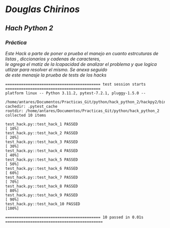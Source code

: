 # ***Douglas Chirinos***

## ***Hach Python 2***

### ***Práctica***

*Este Hack  a parte de poner a prueba el manejo en cuanto estrcuturas de listas , diccionarios y cadenas de caracteres,  
le agrega el matiz de la lcapacidad de analizar  el problema y que logica utlizar para resolver el mismo. Se anexa seguido  
de este menasje la prueba de tests de los hacks*

~~~
========================================== test session starts ==========================================
platform linux -- Python 3.11.2, pytest-7.2.1, pluggy-1.5.0 --  
 /home/antares/Documentos/Practicas_Git/python/hack_python_2/hackpy2/bin/python3
cachedir: .pytest_cache
rootdir: /home/antares/Documentos/Practicas_Git/python/hack_python_2
collected 10 items                                                                                      

test_hack.py::test_hack_1 PASSED                                                                  [ 10%]
test_hack.py::test_hack_2 PASSED                                                                  [ 20%]
test_hack.py::test_hack_3 PASSED                                                                  [ 30%]
test_hack.py::test_hack_4 PASSED                                                                  [ 40%]
test_hack.py::test_hack_5 PASSED                                                                  [ 50%]
test_hack.py::test_hack_6 PASSED                                                                  [ 60%]
test_hack.py::test_hack_7 PASSED                                                                  [ 70%]
test_hack.py::test_hack_8 PASSED                                                                  [ 80%]
test_hack.py::test_hack_9 PASSED                                                                  [ 90%]
test_hack.py::test_hack_10 PASSED                                                                 [100%]

========================================== 10 passed in 0.01s ===========================================
